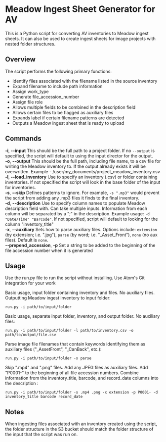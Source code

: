 # Meadow Ingest Sheet Generator for AV <br/>
This is a Python script for converting AV inventories to Meadow ingest sheets. It can also be used to create ingest sheets for image projects with nested folder structures. <br/>

## Overview
The script performs the following primary functions:
- Identify files associated with the filename listed in the source inventory
- Expand filename to include path information
- Assign work_type
- Generate file_accession_number
- Assign file role
- Allows multiple fields to be combined in the description field
- Allows certain files to be flagged as auxiliary files
- Expands label if certain filename patterns are detected
- Outputs a Meadow ingest sheet that is ready to upload

## Commands
**-i**, **--input**   This should be the full path to a project folder. If no `--output` is specified, the script will default to using the input director for the output. <br/>
**-o**, **--output**   This should be the full path, including file name, to a csv file for writing the Meadow inventory to. If the output already exists it will be overwritten. Example - /user/my_documents/project_meadow_inventory.csv <br/>
**-l**, **--load_inventory**  Use to specify an inventory (.csv) or folder containing inventories. If not specified the script will look in the base folder of the input for inventories. <br/>
**-s**, **--skip**  Defines patterns to ignore. For example, `-s ".mp3"` would prevent the script from adding any .mp3 files it finds to the final inventory. <br/>
**-d**, **--description** Use to specify column names to populate Meadow description field with. Can take multiple inputs. Information from each column will be separated by a ";" in the description. Example usage: `-d "Date/Time" "Barcode"`. If not specified, script will default to looking for the column "inventory_title"<br/>
**-x**, **--auxiliary** Sets how to parse auxiliary files. Options include: `extension` (by extension; i.e. ".jpg"), `parse` (by word; i.e. "_Asset_Front"), `none` (no aux files). Default is `none`. <br/>
**--prepend_accession**, **-p** Set a string to be added to the beginning of the file accession number when it is generated

## Usage
Use the run.py file to run the script without installing.
Use Atom's Git integration for your work

Basic usage, input folder containing inventory and files. No auxiliary files. Outputting Meadow ingest inventory to input folder:
```
run.py -i path/to/input/folder
```

Basic usage, separate input folder, inventory, and output folder. No auxiliary files:
```
run.py -i path/to/input/folder -l path/to/inventory.csv -o path/to/output/file.csv
```

Parse image file filenames that contain keywords identifying them as auxiliary files ("_AssetFront", "_CanBack", etc.):
```
run.py -i path/to/input/folder -x parse
```

Skip ".mp4" and ".png" files. Add any JPEG files as auxiliary files. Add "P0001-" to the beginning of all file accession numbers. Combine information from the inventory_title, barcode, and record_date columns into the description :
```
run.py -i path/to/input/folder -s .mp4 .png -x extension -p P0001- -d inventory_title barcode record_date
```

## Notes
When ingesting files associated with an inventory created using the script, the folder structure in the S3 bucket should match the folder structure of the input that the script was run on.
